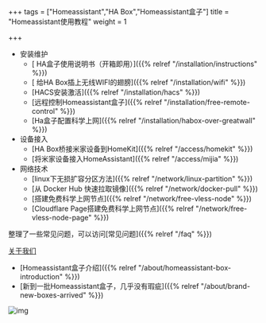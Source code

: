 +++
tags = ["Homeassistant","HA Box","Homeassistant盒子"]
title = "Homeassistant使用教程"
weight = 1

+++



- 安装维护
  - [ HA盒子使用说明书（开箱即用）]({{% relref "/installation/instructions" %}})
  - [ 给HA Box插上无线WIFI的翅膀]({{% relref "/installation/wifi" %}})
  - [HACS安装激活]({{% relref "/installation/hacs" %}})
  - [远程控制Homeassistant盒子]({{% relref "/installation/free-remote-control" %}})
  - [Ha盒子配置科学上网]({{% relref "/installation/habox-over-greatwall" %}})
- 设备接入
  - [HA Box桥接米家设备到HomeKit]({{% relref "/access/homekit" %}})
  - [将米家设备接入HomeAssistant]({{% relref "/access/mijia" %}})
- 网络技术
  - [linux下无损扩容分区方法]({{% relref "/network/linux-partition" %}})
  - [从 Docker Hub 快速拉取镜像]({{% relref "/network/docker-pull" %}})
  - [搭建免费科学上网节点]({{% relref "/network/free-vless-node" %}})
  - [Cloudflare Page搭建免费科学上网节点]({{% relref "/network/free-vless-node-page" %}})

整理了一些常见问题，可以访问[常见问题]({{% relref "/faq" %}})

[关于我们](https://www.ha-box.xyz/about/index.html)

- [Homeassistant盒子介绍]({{% relref "/about/homeassistant-box-introduction" %}})
- [新到一批Homeassistant盒子，几乎没有瑕疵]({{% relref "/about/brand-new-boxes-arrived" %}})



![img](https://pic.456766.xyz/typora/qrcode_1733795762228-574x1024.png)
